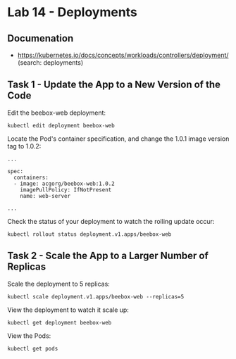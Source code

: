 # Lab 14 - Deployments

## Documenation

* https://kubernetes.io/docs/concepts/workloads/controllers/deployment/ (search: deployments)

## Task 1 - Update the App to a New Version of the Code

Edit the beebox-web deployment:
```
kubectl edit deployment beebox-web
```

Locate the Pod's container specification, and change the 1.0.1 image version tag to 1.0.2:
```
...

spec:
  containers:
  - image: acgorg/beebox-web:1.0.2
    imagePullPolicy: IfNotPresent
    name: web-server

...
```

Check the status of your deployment to watch the rolling update occur:
```
kubectl rollout status deployment.v1.apps/beebox-web
```

## Task 2 - Scale the App to a Larger Number of Replicas

Scale the deployment to 5 replicas:
```
kubectl scale deployment.v1.apps/beebox-web --replicas=5
```

View the deployment to watch it scale up:
```
kubectl get deployment beebox-web
```

View the Pods:
```
kubectl get pods
```